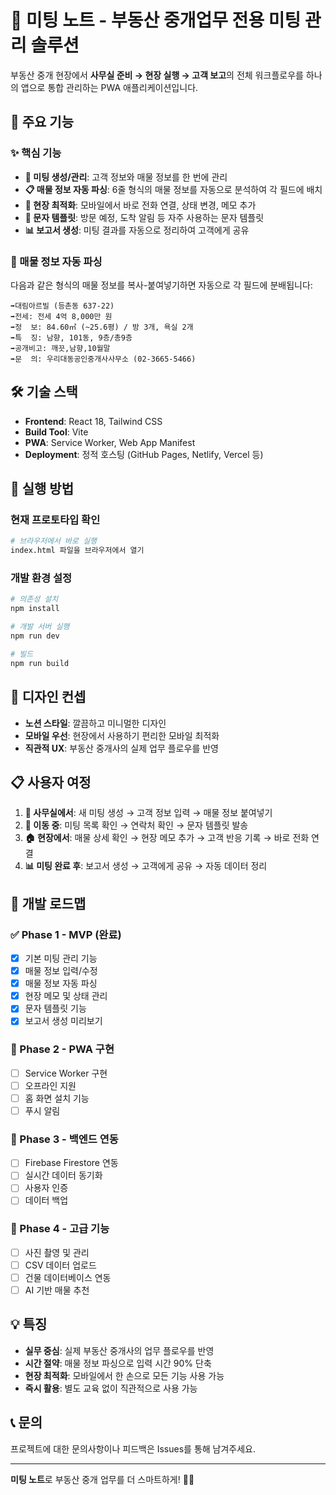 # 📱 미팅 노트 - 부동산 중개업무 전용 미팅 관리 솔루션

부동산 중개 현장에서 **사무실 준비 → 현장 실행 → 고객 보고**의 전체 워크플로우를 하나의 앱으로 통합 관리하는 PWA 애플리케이션입니다.

## 🚀 주요 기능

### ✨ 핵심 기능
- **📝 미팅 생성/관리**: 고객 정보와 매물 정보를 한 번에 관리
- **📋 매물 정보 자동 파싱**: 6줄 형식의 매물 정보를 자동으로 분석하여 각 필드에 배치
- **📱 현장 최적화**: 모바일에서 바로 전화 연결, 상태 변경, 메모 추가
- **💬 문자 템플릿**: 방문 예정, 도착 알림 등 자주 사용하는 문자 템플릿
- **📊 보고서 생성**: 미팅 결과를 자동으로 정리하여 고객에게 공유

### 🎯 매물 정보 자동 파싱
다음과 같은 형식의 매물 정보를 복사-붙여넣기하면 자동으로 각 필드에 분배됩니다:

```
➡️대림아르빌 (등촌동 637-22)
➡️전세: 전세 4억 8,000만 원
➡️정  보: 84.60㎡ (~25.6평) / 방 3개, 욕실 2개
➡️특  징: 남향, 101동, 9층/총9층
➡️공개비고: 깨끗,남향,10월말
➡️문  의: 우리대동공인중개사사무소 (02-3665-5466)
```

## 🛠️ 기술 스택

- **Frontend**: React 18, Tailwind CSS
- **Build Tool**: Vite
- **PWA**: Service Worker, Web App Manifest
- **Deployment**: 정적 호스팅 (GitHub Pages, Netlify, Vercel 등)

## 📱 실행 방법

### 현재 프로토타입 확인
```bash
# 브라우저에서 바로 실행
index.html 파일을 브라우저에서 열기
```

### 개발 환경 설정
```bash
# 의존성 설치
npm install

# 개발 서버 실행
npm run dev

# 빌드
npm run build
```

## 🎨 디자인 컨셉

- **노션 스타일**: 깔끔하고 미니멀한 디자인
- **모바일 우선**: 현장에서 사용하기 편리한 모바일 최적화
- **직관적 UX**: 부동산 중개사의 실제 업무 플로우를 반영

## 📋 사용자 여정

1. **🏢 사무실에서**: 새 미팅 생성 → 고객 정보 입력 → 매물 정보 붙여넣기
2. **🚗 이동 중**: 미팅 목록 확인 → 연락처 확인 → 문자 템플릿 발송
3. **🏠 현장에서**: 매물 상세 확인 → 현장 메모 추가 → 고객 반응 기록 → 바로 전화 연결
4. **📊 미팅 완료 후**: 보고서 생성 → 고객에게 공유 → 자동 데이터 정리

## 🎯 개발 로드맵

### ✅ Phase 1 - MVP (완료)
- [x] 기본 미팅 관리 기능
- [x] 매물 정보 입력/수정
- [x] 매물 정보 자동 파싱
- [x] 현장 메모 및 상태 관리
- [x] 문자 템플릿 기능
- [x] 보고서 생성 미리보기

### 🔄 Phase 2 - PWA 구현
- [ ] Service Worker 구현
- [ ] 오프라인 지원
- [ ] 홈 화면 설치 기능
- [ ] 푸시 알림

### 🔄 Phase 3 - 백엔드 연동
- [ ] Firebase Firestore 연동
- [ ] 실시간 데이터 동기화
- [ ] 사용자 인증
- [ ] 데이터 백업

### 🔄 Phase 4 - 고급 기능
- [ ] 사진 촬영 및 관리
- [ ] CSV 데이터 업로드
- [ ] 건물 데이터베이스 연동
- [ ] AI 기반 매물 추천

## 💡 특징

- **실무 중심**: 실제 부동산 중개사의 업무 플로우를 반영
- **시간 절약**: 매물 정보 파싱으로 입력 시간 90% 단축
- **현장 최적화**: 모바일에서 한 손으로 모든 기능 사용 가능
- **즉시 활용**: 별도 교육 없이 직관적으로 사용 가능

## 📞 문의

프로젝트에 대한 문의사항이나 피드백은 Issues를 통해 남겨주세요.

---

**미팅 노트**로 부동산 중개 업무를 더 스마트하게! 🏡✨
